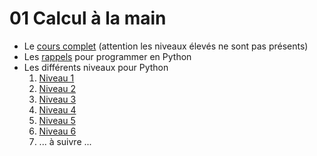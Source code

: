 # 01 Calcul à la main

* Le [cours complet](https://github.com/NaturelEtChaud/Math-premiere/blob/main/01%20calcul%20%C3%A0%20la%20main/premi%C3%A8re_Math01_Calculs.pdf) (attention les niveaux élevés ne sont pas présents)
* Les [rappels](https://github.com/NaturelEtChaud/Math-premiere/blob/main/01%20calcul%20%C3%A0%20la%20main/Rappels_Python.ipynb) pour programmer en Python
* Les différents niveaux pour Python
    1) [Niveau 1](https://github.com/NaturelEtChaud/Math-premiere/blob/main/01%20calcul%20%C3%A0%20la%20main/Python_niveau1.ipynb)
    2) [Niveau 2](https://github.com/NaturelEtChaud/Math-premiere/blob/main/01%20calcul%20%C3%A0%20la%20main/Python_niveau2.ipynb)
    3) [Niveau 3](https://github.com/NaturelEtChaud/Math-premiere/blob/main/01%20calcul%20%C3%A0%20la%20main/Python_niveau3.ipynb)
    4) [Niveau 4](https://github.com/NaturelEtChaud/Math-premiere/blob/main/01%20calcul%20%C3%A0%20la%20main/Python_niveau4.ipynb)
    5) [Niveau 5](https://github.com/NaturelEtChaud/Math-premiere/blob/main/01%20calcul%20%C3%A0%20la%20main/Python_niveau6.ipynb)
    6) [Niveau 6](https://github.com/NaturelEtChaud/Math-premiere/blob/main/01%20calcul%20%C3%A0%20la%20main/Python_niveau6.ipynb)
    7) ... à suivre ...

